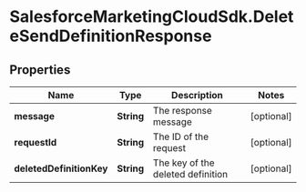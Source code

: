 # SalesforceMarketingCloudSdk.DeleteSendDefinitionResponse

## Properties
Name | Type | Description | Notes
------------ | ------------- | ------------- | -------------
**message** | **String** | The response message | [optional] 
**requestId** | **String** | The ID of the request | [optional] 
**deletedDefinitionKey** | **String** | The key of the deleted definition | [optional] 


